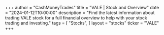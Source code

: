 +++
author = "CashMoneyTrades"
title = "VALE | Stock and Overview"
date = "2024-01-12T10:00:00"
description = "Find the latest information about trading VALE stock for a full financial overview to help with your stock trading and investing."
tags = [
   "Stocks",
]
layout = "stocks"
ticker = "VALE"
+++
